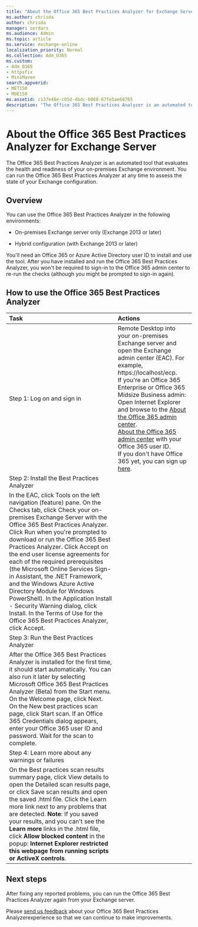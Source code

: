 ```yaml
---
title: "About the Office 365 Best Practices Analyzer for Exchange Server"
ms.author: chrisda
author: chrisda
manager: serdars
ms.audience: Admin
ms.topic: article
ms.service: exchange-online
localization_priority: Normal
ms.collection: Adm_O365
ms.custom:
- Adm_O365
- httpsfix
- MiniMaven
search.appverid:
- MET150
- MOE150
ms.assetid: c137e46e-c05d-4bdc-b968-67fe5ae68765
description: "The Office 365 Best Practices Analyzer is an automated tool that evaluates the health and readiness of your on-premises Exchange environment. You can run the Office 365 Best Practices Analyzer at any time to assess the state of your Exchange configuration."
---
```


# About the Office 365 Best Practices Analyzer for Exchange Server

The Office 365 Best Practices Analyzer is an automated tool that evaluates the health and readiness of your on-premises Exchange environment. You can run the Office 365 Best Practices Analyzer at any time to assess the state of your Exchange configuration.
  
## Overview

You can use the Office 365 Best Practices Analyzer in the following environments:
  
- On-premises Exchange server only (Exchange 2013 or later)
    
- Hybrid configuration (with Exchange 2013 or later)
    
You'll need an Office 365 or Azure Active Directory user ID to install and use the tool. After you have installed and run the Office 365 Best Practices Analyzer, you won't be required to sign-in to the Office 365 admin center to re-run the checks (although you might be prompted to sign-in again).
  
## How to use the Office 365 Best Practices Analyzer

|**Task**|**Actions**|
|:-----|:-----|
|Step 1: Log on and sign in  <br/> | Remote Desktop into your on-premises Exchange server and open the Exchange admin center (EAC). For example, https://localhost/ecp.  <br/>  If you're an Office 365 Enterprise or Office 365 Midsize Business admin:  <br/>  Open Internet Explorer and browse to the [About the Office 365 admin center](https://support.office.com/article/758befc4-0888-4009-9f14-0d147402fd23).  <br/> [About the Office 365 admin center](https://support.office.com/article/758befc4-0888-4009-9f14-0d147402fd23) with your Office 365 user ID.  <br/>  If you don't have Office 365 yet, you can sign up [here](https://products.office.com/en-us/business/get-latest-office-365-for-your-business-with-2016-apps?wt.srch=1&amp;wt.mc_id=AID522514_SEM_5SOqeNbs#HkUqPOQJp8YtVfDE.97).  <br/> |
|Step 2: Install the Best Practices Analyzer  <br/> |
In the EAC, click Tools on the left navigation (feature) pane. On the Checks tab, click Check your on-premises Exchange Server with the Office 365 Best Practices Analyzer. Click Run when you're prompted to download or run the Office 365 Best Practices Analyzer. Click Accept on the end user license agreements for each of the required prerequisites (the Microsoft Online Services Sign-in Assistant, the .NET Framework, and the Windows Azure Active Directory Module for Windows PowerShell). In the Application Install - Security Warning dialog, click Install. In the Terms of Use for the Office 365 Best Practices Analyzer, click Accept. |
|Step 3: Run the Best Practices Analyzer  <br/> |
After the Office 365 Best Practices Analyzer is installed for the first time, it should start automatically. You can also run it later by selecting Microsoft Office 365 Best Practices Analyzer (Beta) from the Start menu. On the Welcome page, click Next. On the New best practices scan page, click Start scan. If an Office 365 Credentials dialog appears, enter your Office 365 user ID and password. Wait for the scan to complete. |
|Step 4: Learn more about any warnings or failures  <br/> |
On the Best practices scan results summary page, click View details to open the Detailed scan results page, or click Save scan results and open the saved .html file. Click the Learn more link next to any problems that are detected. **Note**: If you saved your results, and you can't see the **Learn more** links in the .html file, click **Allow blocked content** in the popup: **Internet Explorer restricted this webpage from running scripts or ActiveX controls**.  <br/> |
   
## Next steps

After fixing any reported problems, you can run the Office 365 Best Practices Analyzer again from your Exchange server.
  
Please [send us feedback](mailto:o365bpafeedback@microsoft.com) about your Office 365 Best Practices Analyzerexperience so that we can continue to make improvements. 
  

